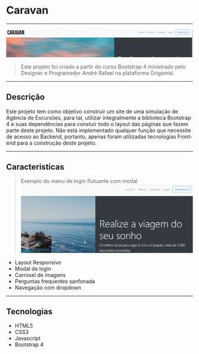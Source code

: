 # Caravan

---

[![Foto do projeto](./img/markdown/caravan.gif)](https://diglopes.github.io/caravan/)

> Este projeto foi criado a partir do curso Bootstrap 4 ministrado pelo Designer e Programador André Rafael na plataforma Origamid.

---

## Descrição

Este projeto tem como objetivo construir um site de uma simulação de Agência de Excursões, para tal, utilizar integralmente a biblioteca Bootstrap 4 e suas dependências para constuir todo o layout das páginas que fazem parte deste projeto. Não está implementado qualquer função que necessite de acesso ao Backend, portanto, apenas foram utilizadas tecnologias Front-end para a construção deste projeto.

---

## Caracteristicas

> Exemplo do menu de login flutuante com modal
> ![Foto do login](./img/markdown/login.gif)

- Layout Responsivo
- Modal de login
- Carrosel de imagens
- Perguntas frequentes sanfonada
- Navegação com dropdown

---

## Tecnologias

- HTML5
- CSS3
- Javascript
- Bootstrap 4
